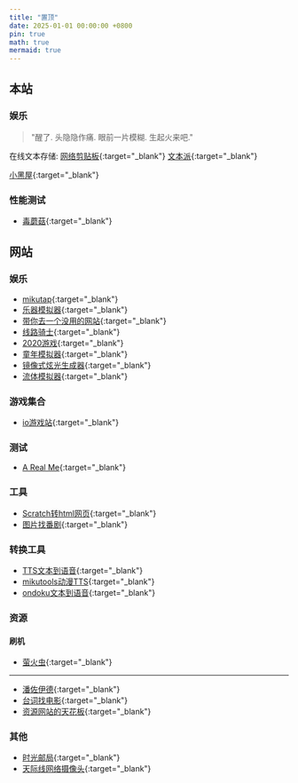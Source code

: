 ```yaml
---
title: "置顶"
date: 2025-01-01 00:00:00 +0800
pin: true
math: true
mermaid: true
---
```

##  本站

### 娱乐

> "醒了. 头隐隐作痛. 眼前一片模糊. 生起火来吧."

在线文本存储:
[网络剪贴板](https://netcut.cn){:target="_blank"}
[文本派](https://txtpad.cn){:target="_blank"}

[小黑屋](/Games/adarkroom/index.html){:target="_blank"}

### 性能测试

- [毒蘑菇](/other/DMG.html){:target="_blank"}

## 网站

### 娱乐

- [mikutap](https://aidn.jp/mikutap/){:target="_blank"}
- [乐器模拟器](https://learningmusic.ableton.com/zh-Hans/){:target="_blank"}
- [带你去一个没用的网站](https://theuselessweb.com){:target="_blank"}
- [线路骑士](https://www.linerider.com/){:target="_blank"}
- [2020游戏](https://2020game.io/){:target="_blank"}
- [童年模拟器](https://lemonjing.com/childhood){:target="_blank"}
- [镜像式炫光生成器](https://weavesilk.com/){:target="_blank"}
- [流体模拟器](https://paveldogreat.github.io/WebGL-Fluid-Simulation/){:target="_blank"}

### 游戏集合

- [io游戏站](https://iogames.space/f){:target="_blank"}

### 测试

- [A Real Me](https://www.arealme.com/cn){:target="_blank"}

### 工具

- [Scratch转html网页](https://packager.turbowarp.org){:target="_blank"}
- [图片找番剧](https://trace.moe){:target="_blank"}

### 转换工具

- [TTS文本到语音](https://www.text-to-speech.cn/){:target="_blank"}
- [mikutools动漫TTS](https://tools.miku.ac/anime_tts/){:target="_blank"}
- [ondoku文本到语音](https://ondoku3.com/zh-hans/){:target="_blank"}

### 资源

#### 刷机

- [萤火虫](https://www.yhcres.top/){:target="_blank"}

---

- [潘佐伊德](https://panzoid.com){:target="_blank"}
- [台词找电影](https://www.zhaotaici.cn){:target="_blank"}
- [资源网站的天花板](https://cn.similarsites.com/){:target="_blank"}

### 其他

- [时光邮局](https://www.hi2future.com/){:target="_blank"}
- [天际线网络摄像头](https://www.skylinewebcams.com/){:target="_blank"}
